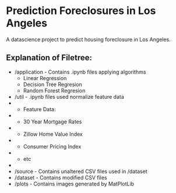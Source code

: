 # Prediction Foreclosures in Los Angeles
A datascience project to predict housing foreclosure in Los Angeles.

## Explanation of Filetree:
* /application - Contains .ipynb files applying algorithms
  - Linear Regression
  - Decision Tree Regresion
  - Random Forest Regresion
* /util - .ipynb files used normalize feature data
*   - Feature Data:
*    - 30 Year Mortgage Rates
*    - Zillow Home Value Index
*    - Consumer Pricing Index
*    - etc
*    
* /source - Contains unaltered CSV files used in /dataset
* /dataset - Contains modified CSV files
* /plots - Contains images generated by MatPlotLib
